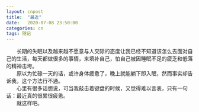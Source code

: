 ```yaml
---
layout: cnpost
title:  "最近"
date:   2020-07-08 23:50:00
categories: cn
tags: 随记
---
```



&emsp;&emsp;长期的失眠以及越来越不愿意与人交际的态度让我已经不知道该怎么去面对自己的生活，每天都做很多的事情，来填补自己，怕自己被因睡眠不足的疲乏和低落的精神击垮。<br>
&emsp;&emsp;原以为忙碌一天的话，或许身体疲惫了，晚上就能躺下即入眠，然而事实却告诉我，这个方法行不通。<br>
&emsp;&emsp;心里有很多话想说，可当我敲击着键盘的时候，又觉得难以言表，只有一句话：最近真的很累很疲惫。<br>
&emsp;&emsp;就这样吧。<br>